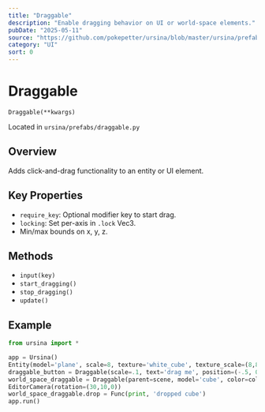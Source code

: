 ```yaml
---
title: "Draggable"
description: "Enable dragging behavior on UI or world-space elements."
pubDate: "2025-05-11"
source: "https://github.com/pokepetter/ursina/blob/master/ursina/prefabs/draggable.py"
category: "UI"
sort: 0
---
```


# Draggable

`Draggable(**kwargs)`

Located in `ursina/prefabs/draggable.py`

## Overview

Adds click-and-drag functionality to an entity or UI element.

## Key Properties

- `require_key`: Optional modifier key to start drag.
- `locking`: Set per-axis in `.lock` Vec3.
- Min/max bounds on x, y, z.

## Methods

- `input(key)`
- `start_dragging()`
- `stop_dragging()`
- `update()`

## Example

```python
from ursina import *

app = Ursina()
Entity(model='plane', scale=8, texture='white_cube', texture_scale=(8,8))
draggable_button = Draggable(scale=.1, text='drag me', position=(-.5, 0))
world_space_draggable = Draggable(parent=scene, model='cube', color=color.azure, plane_direction=(0,1,0), lock=Vec3(1,0,0))
EditorCamera(rotation=(30,10,0))
world_space_draggable.drop = Func(print, 'dropped cube')
app.run()
```